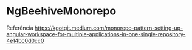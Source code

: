 # NgBeehiveMonorepo

Referência https://kgotgit.medium.com/monorepo-pattern-setting-up-angular-workspace-for-multiple-applications-in-one-single-repository-4e14bc0d0cc0
